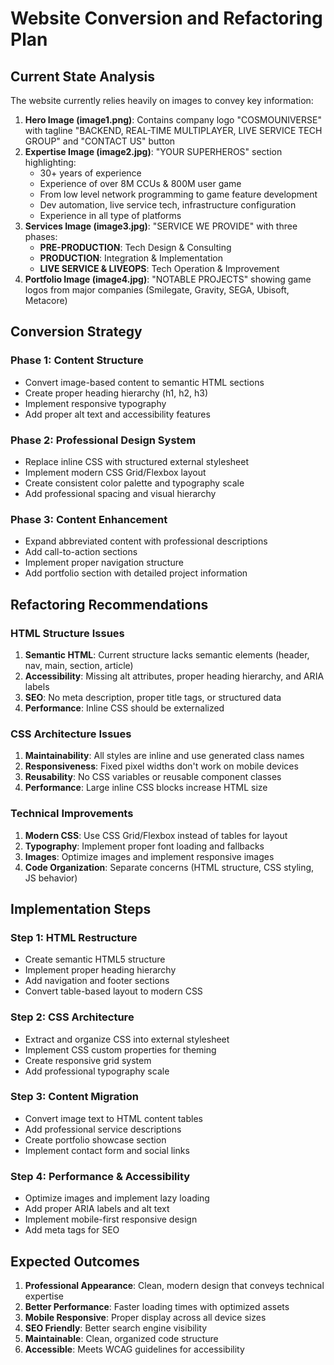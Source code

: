 # Website Conversion and Refactoring Plan

## Current State Analysis

The website currently relies heavily on images to convey key information:

1. **Hero Image (image1.png)**: Contains company logo "COSMOUNIVERSE" with tagline "BACKEND, REAL-TIME MULTIPLAYER, LIVE SERVICE TECH GROUP" and "CONTACT US" button
2. **Expertise Image (image2.jpg)**: "YOUR SUPERHEROS" section highlighting:
   - 30+ years of experience
   - Experience of over 8M CCUs & 800M user game
   - From low level network programming to game feature development
   - Dev automation, live service tech, infrastructure configuration
   - Experience in all type of platforms
3. **Services Image (image3.jpg)**: "SERVICE WE PROVIDE" with three phases:
   - **PRE-PRODUCTION**: Tech Design & Consulting
   - **PRODUCTION**: Integration & Implementation  
   - **LIVE SERVICE & LIVEOPS**: Tech Operation & Improvement
4. **Portfolio Image (image4.jpg)**: "NOTABLE PROJECTS" showing game logos from major companies (Smilegate, Gravity, SEGA, Ubisoft, Metacore)

## Conversion Strategy

### Phase 1: Content Structure
- Convert image-based content to semantic HTML sections
- Create proper heading hierarchy (h1, h2, h3)
- Implement responsive typography
- Add proper alt text and accessibility features

### Phase 2: Professional Design System
- Replace inline CSS with structured external stylesheet
- Implement modern CSS Grid/Flexbox layout
- Create consistent color palette and typography scale
- Add professional spacing and visual hierarchy

### Phase 3: Content Enhancement
- Expand abbreviated content with professional descriptions
- Add call-to-action sections
- Implement proper navigation structure
- Add portfolio section with detailed project information

## Refactoring Recommendations

### HTML Structure Issues
1. **Semantic HTML**: Current structure lacks semantic elements (header, nav, main, section, article)
2. **Accessibility**: Missing alt attributes, proper heading hierarchy, and ARIA labels
3. **SEO**: No meta description, proper title tags, or structured data
4. **Performance**: Inline CSS should be externalized

### CSS Architecture Issues
1. **Maintainability**: All styles are inline and use generated class names
2. **Responsiveness**: Fixed pixel widths don't work on mobile devices
3. **Reusability**: No CSS variables or reusable component classes
4. **Performance**: Large inline CSS blocks increase HTML size

### Technical Improvements
1. **Modern CSS**: Use CSS Grid/Flexbox instead of tables for layout
2. **Typography**: Implement proper font loading and fallbacks
3. **Images**: Optimize images and implement responsive images
4. **Code Organization**: Separate concerns (HTML structure, CSS styling, JS behavior)

## Implementation Steps

### Step 1: HTML Restructure
- Create semantic HTML5 structure
- Implement proper heading hierarchy
- Add navigation and footer sections
- Convert table-based layout to modern CSS

### Step 2: CSS Architecture
- Extract and organize CSS into external stylesheet
- Implement CSS custom properties for theming
- Create responsive grid system
- Add professional typography scale

### Step 3: Content Migration
- Convert image text to HTML content tables
- Add professional service descriptions
- Create portfolio showcase section
- Implement contact form and social links

### Step 4: Performance & Accessibility
- Optimize images and implement lazy loading
- Add proper ARIA labels and alt text
- Implement mobile-first responsive design
- Add meta tags for SEO

## Expected Outcomes

1. **Professional Appearance**: Clean, modern design that conveys technical expertise
2. **Better Performance**: Faster loading times with optimized assets
3. **Mobile Responsive**: Proper display across all device sizes
4. **SEO Friendly**: Better search engine visibility
5. **Maintainable**: Clean, organized code structure
6. **Accessible**: Meets WCAG guidelines for accessibility